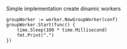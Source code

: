 Simple implementation create dinamic workers

```golang
groupWorker := worker.NewGroupWorker(conf)
groupWorker.Start(func() {
    time.Sleep(100 * time.Millisecond)
    fmt.Print(".")
})
```